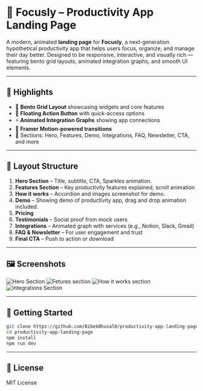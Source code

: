 # 🚀 Focusly – Productivity App Landing Page

A modern, animated **landing page** for **Focusly**, a next-generation hypothetical productivity app that helps users focus, organize, and manage their day better. Designed to be responsive, interactive, and visually rich — featuring bento grid layouts, animated integration graphs, and smooth UI elements.

---

## 🌟 Highlights

- 🧩 **Bento Grid Layout** showcasing widgets and core features
- 🔄 **Floating Action Button** with quick-access options
- ⚡ **Animated Integration Graphs** showing app connections
- 🧠 **Framer Motion-powered transitions**
- 🧭 Sections: Hero, Features, Demo, Integrations, FAQ, Newsletter, CTA, and more

---

## 📐 Layout Structure

1. **Hero Section** – Title, subtitle, CTA, Sparkles animation.
2. **Features Section** – Key productivity features explained, scroll animation
3. **How it works** – Accordion and images screenshot for demo.
4. **Demo** – Showing demo of productivity app, drag and drop animation included.
5. **Pricing**
6. **Testimonials** – Social proof from mock users
7. **Integrations** – Animated graph with services (e.g., Notion, Slack, Gmail)
8. **FAQ & Newsletter** – For user engagement and trust
9. **Final CTA** – Push to action or download

---

## 🖼️ Screenshots

![Hero Section](https://github.com/user-attachments/assets/39c5fd3c-ae96-4c6a-b7c9-6ff780cab035)
![Fetures section](https://github.com/user-attachments/assets/ff0c35b6-edf0-418f-bcb4-9dd8e668510d)
![How it works section](https://github.com/user-attachments/assets/b5870e8d-8879-4763-99d1-d993e67548ca)
![Integrations Section](https://github.com/user-attachments/assets/c4af4285-0310-4b0e-a74c-5c2b8d0e7844)

---

## 🚀 Getting Started

```bash
git clone https://github.com/BibekBhusal0/productivity-app-landing-page
cd productivity-app-landing-page
npm install
npm run dev
```

---

## 📜 License

MIT License
